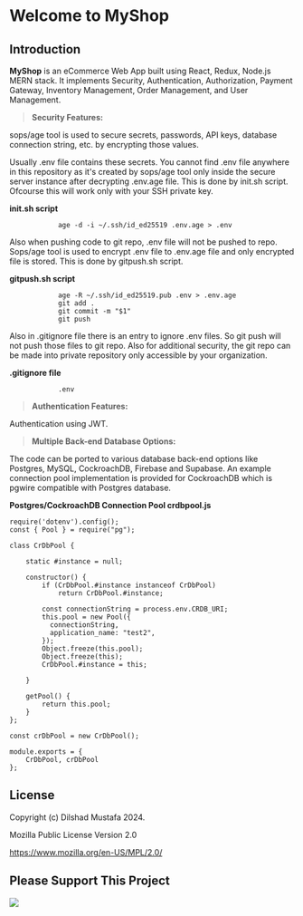 Welcome to MyShop
=================
Introduction
-------------

**MyShop** is an eCommerce Web App built using React, Redux, Node.js MERN stack. It implements Security, Authentication, Authorization, Payment Gateway, Inventory Management, Order Management, and User Management.

> **Security Features:**

sops/age tool is used to secure secrets, passwords, API keys, database connection string, etc. by encrypting those values.

Usually .env file contains these secrets. You cannot find .env file anywhere in this repository as it's created by sops/age tool only inside the secure server instance after decrypting .env.age file. This is done by init.sh script. Ofcourse this will work only with your SSH private key.

**init.sh script**
                    
                age -d -i ~/.ssh/id_ed25519 .env.age > .env
                
Also when pushing code to git repo, .env file will not be pushed to repo. Sops/age tool is used to encrypt .env file to .env.age file and only encrypted file is stored. This is done by gitpush.sh script.

**gitpush.sh script**
                    
                age -R ~/.ssh/id_ed25519.pub .env > .env.age
                git add .
                git commit -m "$1"
                git push

Also in .gitignore file there is an entry to ignore .env files. So git push will not push those files to git repo. Also for additional security, the git repo can be made into private repository only accessible by your organization.

**.gitignore file**

                .env

> **Authentication Features:**

Authentication using JWT.

> **Multiple Back-end Database Options:**

The code can be ported to various database back-end options like Postgres, MySQL, CockroachDB, Firebase and Supabase. An example connection pool implementation is provided for CockroachDB which is pgwire compatible with Postgres database.

**Postgres/CockroachDB Connection Pool crdbpool.js**

```
require('dotenv').config();
const { Pool } = require("pg");

class CrDbPool {

    static #instance = null;

    constructor() {
        if (CrDbPool.#instance instanceof CrDbPool)
            return CrDbPool.#instance;

        const connectionString = process.env.CRDB_URI;
        this.pool = new Pool({
          connectionString,
          application_name: "test2",
        });
        Object.freeze(this.pool);
        Object.freeze(this);
        CrDbPool.#instance = this;

    }

    getPool() {
        return this.pool;
    }
};

const crDbPool = new CrDbPool();

module.exports = {
    CrDbPool, crDbPool
};
```
License
-------------

Copyright (c) Dilshad Mustafa 2024.

Mozilla Public License Version 2.0

https://www.mozilla.org/en-US/MPL/2.0/

Please Support This Project
---------------------------
[![](https://www.paypalobjects.com/en_US/i/btn/btn_donateCC_LG.gif)](https://www.paypal.com/cgi-bin/webscr?cmd=_s-xclick&hosted_button_id=H4V87SN5M2GG2)
